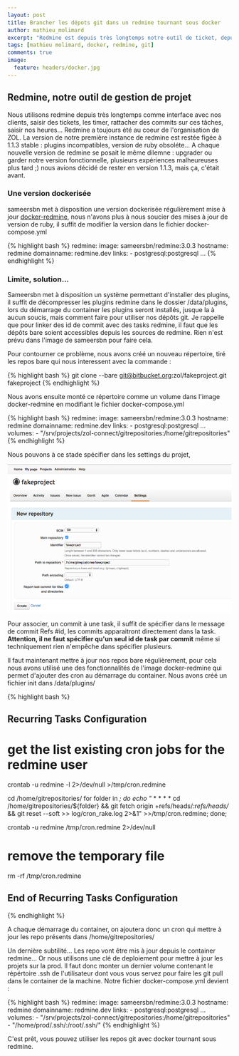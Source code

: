 ```yaml
---
layout: post
title: Brancher les dépots git dans un redmine tournant sous docker 
author: mathieu_molimard
excerpt: "Redmine est depuis très longtemps notre outil de ticket, depuis quelques temps, nous le faisons tourner dans docker ce qui nous permet d'avoir facilement une version à jour, mais nous avions perdu la possibilité de rattacher les repo git au projet... Après quelques recherches, voilà comme nous avons contourné ce problème."
tags: [mathieu molimard, docker, redmine, git]
comments: true
image:
  feature: headers/docker.jpg
---
```


## Redmine, notre outil de gestion de projet

Nous utilisons redmine depuis très longtemps comme interface avec nos clients, saisir des tickets, les timer, rattacher des commits sur ces tâches, saisir nos heures... Redmine a toujours été au coeur de l'organisation de ZOL. La version de notre première instance de redmine est restée figée à 1.1.3 stable : plugins incompatibles, version de ruby obsoléte... A chaque nouvelle version de redmine se posait le même dilemne : upgrader ou garder notre version fonctionnelle, plusieurs expériences malheureuses plus tard ;) nous avions décidé de rester en version 1.1.3, mais ça, c'était avant.

### Une version dockerisée

sameersbn met à disposition une version dockerisée régulièrement mise à jour <a href='https://github.com/sameersbn/docker-redmine/' target='_blank'>docker-redmine</a>, nous n'avons plus à nous soucier des mises à jour de version de ruby, il suffit de modifier la version dans le fichier docker-compose.yml  
 
{% highlight bash %}
redmine:
  image: sameersbn/redmine:3.0.3
  hostname: redmine
  domainname: redmine.dev
  links:
    - postgresql:postgresql
...
{% endhighlight %}


### Limite, solution... 

Sameersbn met à disposition un système permettant d'installer des plugins, il suffit de décompresser les plugins redmine dans le dossier /data/plugins, lors du démarrage du container les plugins seront installés, jusque la à aucun soucis, mais comment faire pour utiliser nos dépôts git. Je rappelle que pour linker des id de commit avec des tasks redmine, il faut que les dépôts bare soient accessibles depuis les sources de redmine. Rien n'est prévu dans l'image de sameersbn pour faire cela.

Pour contourner ce problème, nous avons créé un nouveau répertoire, tiré les repos bare qui nous interessent avec la commande : 

{% highlight bash %}
git clone --bare git@bitbucket.org:zol/fakeproject.git fakeproject
{% endhighlight %}

Nous avons ensuite monté ce répertoire comme un volume dans l'image docker-redmine en modifiant le fichier docker-compose.yml

{% highlight bash %}
redmine:
  image: sameersbn/redmine:3.0.3
  hostname: redmine
  domainname: redmine.dev
  links:
    - postgresql:postgresql
...
      volumes:
    - "/srv/projects/zol-connect/gitrepositories:/home/gitrepositories"
{% endhighlight %}

Nous pouvons à ce stade spécifier dans les settings du projet, 

<img src="/images/2015-08/redmine-git-settings.png">

Pour associer, un commit à une task, il suffit de spécifier dans le message de commit Refs #id, les commits apparaitront directement dans la task. **Attention, il ne faut spécifier qu'un seul id de task par commit** même si techniquement rien n'empêche dans spécifier plusieurs. 

Il faut maintenant mettre à jour nos repos bare régulièrement, pour cela nous avons utilisé une des fonctionnalités de l'image docker-redmine qui permet d'ajouter des cron au démarrage du container. Nous avons créé un fichier init dans /data/plugins/

{% highlight bash %}
## Recurring Tasks Configuration

# get the list existing cron jobs for the redmine user
crontab -u redmine -l 2>/dev/null >/tmp/cron.redmine

cd /home/gitrepositories/
for folder in *; do 
echo "* * * * *  cd /home/gitrepositories/${folder} && git fetch origin +refs/heads/*:refs/heads/* && git reset --soft  >> log/cron_rake.log 2>&1" >>/tmp/cron.redmine;
done;

crontab -u redmine /tmp/cron.redmine 2>/dev/null


# remove the temporary file
rm -rf /tmp/cron.redmine

## End of Recurring Tasks Configuration
{% endhighlight %}

A chaque démarrage du container, on ajoutera donc un cron qui mettre à jour les repo présents dans /home/gitrepositories/

Un dernière subtilité... Les repo vont être mis à jour depuis le container redmine... Or nous utilisons une clé de deploiement pour mettre à jour les projets sur la prod. Il faut donc monter un dernier volume contenant le répértoire .ssh de l'utilisateur dont vous vous servez pour faire les git pull dans le container de la machine. Notre fichier docker-compose.yml devient : 

{% highlight bash %}
redmine:
  image: sameersbn/redmine:3.0.3
  hostname: redmine
  domainname: redmine.dev
  links:
    - postgresql:postgresql
...
      volumes:
    - "/srv/projects/zol-connect/gitrepositories:/home/gitrepositories"
    - "/home/prod/.ssh/:/root/.ssh/"
{% endhighlight %}


C'est prêt, vous pouvez utiliser les repos git avec docker tournant sous redmine.